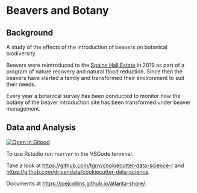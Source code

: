 # Beavers and Botany

## Background

A study of the effects of the introduction of beavers on botanical biodiversity.

Beavers were reintroduced to the [Spains Hall Estate](https://www.spainshallestate.co.uk/nfm_beavers)
in 2019 
as part of a program of nature recovery and natural flood reduction.
Since then the beavers have started a family
and transformed their environment to suit their needs.

Every year a botanical survey has been conducted to monitor how the botany
of the beaver introduction site has been transformed under beaver management.

## Data and Analysis

[![Open in Gitpod](https://gitpod.io/button/open-in-gitpod.svg)](https://gitpod.io/#github.com/joejcollins/atlanta-shore)

To use Rstudio run `rserver` in the VSCode terminal.

Take a look at <https://github.com/tgrrr/cookiecutter-data-science-r> and
<https://github.com/drivendata/cookiecutter-data-science>.

Documents at <https://joejcollins.github.io/atlanta-shore/>.
